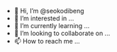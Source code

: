 - 👋 Hi, I’m @seokodibeng
- 👀 I’m interested in ...
- 🌱 I’m currently learning ...
- 💞️ I’m looking to collaborate on ...
- 📫 How to reach me ...

<!---
seokodibeng/seokodibeng is a ✨ special ✨ repository because its `README.md` (this file) appears on your GitHub profile.
You can click the Preview link to take a look at your changes.
--->
